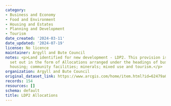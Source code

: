 ```yaml
---
category:
- Business and Economy
- Food and Environment
- Housing and Estates
- Planning and Development
- Tourism
date_created: '2024-03-11'
date_updated: '2024-07-19'
license: No licence
maintainer: Argyll and Bute Council
notes: <p>Land identified for new development - LDP2. This provision is primarily
  set out in the form of Allocations arranged under the headings of business and industry;
  housing; community facilities; minerals; mixed use and tourism.</p>
organization: Argyll and Bute Council
original_dataset_link: https://www.arcgis.com/home/item.html?id=62479a00e98f484dbbfdbd78a119d71a
records: 154
resources: []
schema: default
title: LDP2 Allocations
---
```

